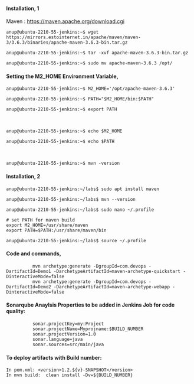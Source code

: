 #### Installation, 1

Maven : https://maven.apache.org/download.cgi

`anup@ubuntu-2210-55-jenkins:~$ wget https://mirrors.estointernet.in/apache/maven/maven-3/3.6.3/binaries/apache-maven-3.6.3-bin.tar.gz`

`anup@ubuntu-2210-55-jenkins:~$ tar -xvf apache-maven-3.6.3-bin.tar.gz`

`anup@ubuntu-2210-55-jenkins:~$ sudo mv apache-maven-3.6.3 /opt/`


#### Setting the M2_HOME Environment Variable,

`anup@ubuntu-2210-55-jenkins:~$ M2_HOME='/opt/apache-maven-3.6.3'`

`anup@ubuntu-2210-55-jenkins:~$ PATH="$M2_HOME/bin:$PATH"`

`anup@ubuntu-2210-55-jenkins:~$ export PATH`

<br>

`anup@ubuntu-2210-55-jenkins:~$ echo $M2_HOME`

`anup@ubuntu-2210-55-jenkins:~$ echo $PATH`

<br>

`anup@ubuntu-2210-55-jenkins:~$ mvn -version`


#### Installation, 2

`anup@ubuntu-2210-55-jenkins:~/labs$ sudo apt install maven`

`anup@ubuntu-2210-55-jenkins:~/labs$ mvn --version`

`anup@ubuntu-2210-55-jenkins:~/labs$ sudo nano ~/.profile`

    # set PATH for maven build
    export M2_HOME=/usr/share/maven
    export PATH=$PATH:/usr/share/maven/bin

`anup@ubuntu-2210-55-jenkins:~/labs$ source ~/.profile`


#### Code and commands,

              mvn archetype:generate -DgroupId=com.devops -DartifactId=Demo1 -DarchetypeArtifactId=maven-archetype-quickstart -DinteractiveMode=false
              mvn archetype:generate -DgroupId=com.devops -DartifactId=Demo2 -DarchetypeArtifactId=maven-archetype-webapp -DinteractiveMode=false

#### Sonarqube Anaylsis Properties to be added in Jenkins Job for code quality:

              sonar.projectKey=my:Project
              sonar.projectName=Myprojname:$BUILD_NUMBER
              sonar.projectVersion=1.0
              sonar.language=java
              sonar.sources=src/main/java

#### To deploy artifacts with Build number:

    In pom.xml: <version>1.2.${​​​​​​​​​v}​​​​​​​​​-SNAPSHOT</version>
    In mvn build:  clean install -Dv=${​​​​​​​​​​​​​​​​​​​​​​​​​​​​​​​​​​​​​​​​​​​​BUILD_NUMBER}​​​​​​​​​​​​​​​​​​​​​​​​​​​​​​​​​​​​​​​​​​​​​​​​​​​​​​​​​​
